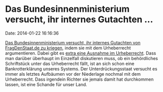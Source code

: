 Das Bundesinnenministerium versucht, ihr internes Gutachten \...
================================================================

Date: 2014-01-22 16:16:36

[Das Bundesinnenministerium versucht, ihr internes Gutachten von
FragDenStaat.de zu kriegen](http://spiegel.de/article.do?id=944855),
indem sie mit dem Urheberrecht argumentieren. Dabei gibt es [extra eine
Ausnahme im Urheberrecht](https://de.wikipedia.org/wiki/Amtliches_Werk).
Dass man darüber überhaupt im Einzelfall diskutieren muss, ob ein
behördliches Schriftstück unter das Urheberrecht fällt, ist an sich
schon eine Bankrotterklärung unseres Systems. Der Unterdrückungsstaat
versucht es immer als letztes Aufbäumen vor der Niederlage nochmal mit
dem Urheberrecht. Dass irgendein Richter sie jemals damit hat
durchkommen lassen, ist eine Schande für unser Land.
